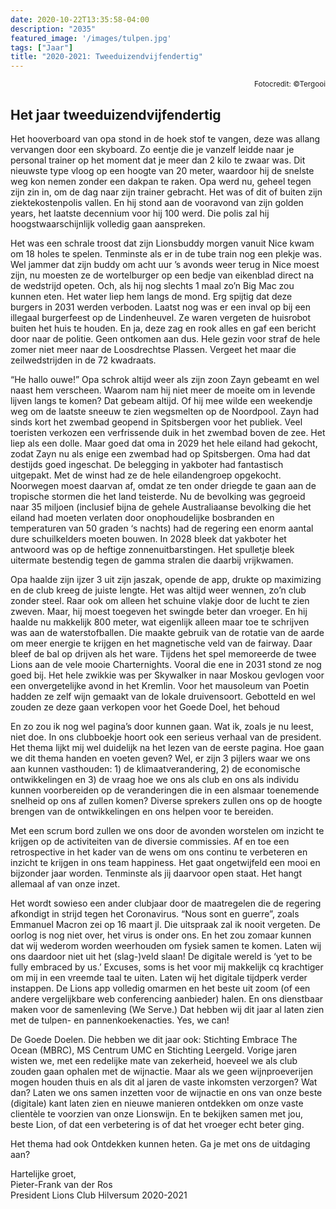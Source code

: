 ```yaml
---
date: 2020-10-22T13:35:58-04:00
description: "2035"
featured_image: '/images/tulpen.jpg'
tags: ["Jaar"]
title: "2020-2021: Tweeduizendvijfendertig"
---
```

<div style="text-align: right"><sub>Fotocredit: &copy;Tergooi</sub></div>

## Het jaar tweeduizendvijfendertig

Het hooverboard van opa stond in de hoek stof te vangen, deze was allang vervangen door een skyboard. Zo eentje die je vanzelf leidde naar je personal trainer op het moment dat je meer dan 2 kilo te zwaar was. Dit nieuwste type vloog op een hoogte van 20 meter, waardoor hij de snelste weg kon nemen zonder een dakpan te raken. Opa werd nu, geheel tegen zijn zin in, om de dag naar zijn trainer gebracht. Het was of dit of buiten zijn ziektekostenpolis vallen. En hij stond aan de vooravond van zijn golden years, het laatste decennium voor hij 100 werd. Die polis zal hij hoogstwaarschijnlijk volledig gaan aanspreken.

Het was een schrale troost dat zijn Lionsbuddy morgen vanuit Nice kwam om 18 holes te spelen. Tenminste als er in de tube train nog een plekje was. Wel jammer dat zijn buddy om acht uur ’s avonds weer terug in Nice moest zijn, nu moesten ze de wortelburger op een bedje van eikenblad direct na de wedstrijd opeten. Och, als hij nog slechts 1 maal zo’n Big Mac zou kunnen eten. Het water liep hem langs de mond. Erg spijtig dat deze burgers in 2031 werden verboden. Laatst nog was er een inval op bij een illegaal burgerfeest op de Lindenheuvel. Ze waren vergeten de huisrobot buiten het huis te houden. En ja, deze zag en rook alles en gaf een bericht door naar de politie. Geen ontkomen aan dus. Hele gezin voor straf de hele zomer niet meer naar de Loosdrechtse Plassen. Vergeet het maar die zeilwedstrijden in de 72 kwadraats.

“He hallo ouwe!” Opa schrok altijd weer als zijn zoon Zayn gebeamt en wel naast hem verscheen. Waarom nam hij niet meer de moeite om in levende lijven langs te komen? Dat gebeam altijd. Of hij mee wilde een weekendje weg om de laatste sneeuw te zien wegsmelten op de Noordpool. Zayn had sinds kort het zwembad geopend in Spitsbergen voor het publiek. Veel toeristen verkozen een verfrissende duik in het zwembad boven de zee. Het liep als een dolle. Maar goed dat oma in 2029 het hele eiland had gekocht, zodat Zayn nu als enige een zwembad had op Spitsbergen. Oma had dat destijds goed ingeschat. De belegging in yakboter had fantastisch uitgepakt. Met de winst had ze de hele eilandengroep opgekocht. Noorwegen moest daarvan af, omdat ze ten onder driegde te gaan aan de tropische stormen die het land teisterde. Nu de bevolking was gegroeid naar 35 miljoen (inclusief bijna de gehele Australiaanse bevolking die het eiland had moeten verlaten door onophoudelijke bosbranden en temperaturen van 50 graden ‘s nachts) had de regering een enorm aantal dure schuilkelders moeten bouwen. In 2028 bleek dat yakboter het antwoord was op de heftige zonnenuitbarstingen. Het spulletje bleek uitermate bestendig tegen de gamma stralen die daarbij vrijkwamen.

Opa haalde zijn ijzer 3 uit zijn jaszak, opende de app, drukte op maximizing en de club kreeg de juiste lengte. Het was altijd weer wennen, zo’n club zonder steel. Raar ook om alleen het schuine vlakje door de lucht te zien zweven. Maar, hij moest toegeven het swingde beter dan vroeger. En hij haalde nu makkelijk 800 meter, wat eigenlijk alleen maar toe te schrijven was aan de waterstofballen. Die maakte gebruik van de rotatie van de aarde om meer energie te krijgen en het magnetische veld van de fairway. Daar bleef de bal op drijven als het ware. Tijdens het spel memoreerde de twee Lions aan de vele mooie Charternights. Vooral die ene in 2031 stond ze nog goed bij. Het hele zwikkie was per Skywalker in naar Moskou gevlogen voor een onvergetelijke avond in het Kremlin. Voor het mausoleum van Poetin hadden ze zelf wijn gemaakt van de lokale druivensoort. Gebotteld en wel zouden ze deze gaan verkopen voor het Goede Doel, het behoud

En zo zou ik nog wel pagina’s door kunnen gaan. Wat ik, zoals je nu leest, niet doe. In ons clubboekje hoort ook een serieus verhaal van de president. Het thema lijkt mij wel duidelijk na het lezen van de eerste pagina. Hoe gaan we dit thema handen en voeten geven? Wel, er zijn 3 pijlers waar we ons aan kunnen vasthouden: 1) de klimaatverandering, 2) de economische ontwikkelingen en 3) de vraag hoe we ons als club en ons als individu kunnen voorbereiden op de veranderingen die in een alsmaar toenemende snelheid op ons af zullen komen? Diverse sprekers zullen ons op de hoogte brengen van de ontwikkelingen en ons helpen voor te bereiden.

Met een scrum bord zullen we ons door de avonden worstelen om inzicht te krijgen op de activiteiten van de diversie commissies. Af en toe een retrospective in het kader van de wens om ons continu te verbeteren en inzicht te krijgen in ons team happiness. Het gaat ongetwijfeld een mooi en bijzonder jaar worden. Tenminste als jij daarvoor open staat. Het hangt allemaal af van onze inzet.

Het wordt sowieso een ander clubjaar door de maatregelen die de regering afkondigt in strijd tegen het Coronavirus. “Nous sont en guerre”, zoals Emmanuel Macron zei op 16 maart jl. Die uitspraak zal ik nooit vergeten. De oorlog is nog niet over, het virus is onder ons. En het zou zomaar kunnen dat wij wederom worden weerhouden om fysiek samen te komen. Laten wij ons daardoor niet uit het (slag-)veld slaan! De digitale wereld is ‘yet to be fully embraced by us.’ Excuses, soms is het voor mij makkelijk cq krachtiger om mij in een vreemde taal te uiten. Laten wij het digitale tijdperk verder instappen. De Lions app volledig omarmen en het beste uit zoom (of een andere vergelijkbare web conferencing aanbieder) halen. En ons dienstbaar maken voor de samenleving (We Serve.) Dat hebben wij dit jaar al laten zien met de tulpen- en pannenkoekenacties. Yes, we can!

De Goede Doelen. Die hebben we dit jaar ook: Stichting Embrace The Ocean (MBRC), MS Centrum UMC en Stichting Leergeld. Vorige jaren wisten we, met een redelijke mate van zekerheid, hoeveel we als club zouden gaan ophalen met de wijnactie. Maar als we geen wijnproeverijen mogen houden thuis en als dit al jaren de vaste inkomsten verzorgen? Wat dan? Laten we ons samen inzetten voor de wijnactie en ons van onze beste (digitale) kant laten zien en nieuwe manieren ontdekken om onze vaste clientèle te voorzien van onze Lionswijn. En te bekijken samen met jou, beste Lion, of dat een verbetering is of dat het vroeger echt beter ging.

Het thema had ook Ontdekken kunnen heten. Ga je met ons de uitdaging aan?

Hartelijke groet,   
Pieter-Frank van der Ros   
President Lions Club Hilversum 2020-2021   
